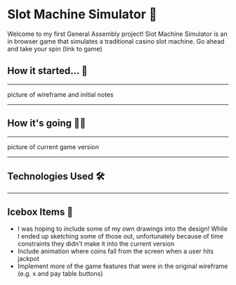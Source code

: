 # Slot Machine Simulator 🎰

Welcome to my first General Assembly project! Slot Machine Simulator is an in browser game that simulates a traditional casino slot machine. Go ahead and take your spin (link to game)

## How it started... 📝

-----

picture of wireframe and initial notes

-----

## How it's going 👩‍💻

-----

picture of 
current game version

-----

## Technologies Used 🛠

----

## Icebox Items 🧊

- I was hoping to include some of my own drawings into the design! While I ended up sketching some of those out, unfortunately because of time constraints they didn't make it into the current version
- Include animation where coins fall from the screen when a user hits jackpot
- Implement more of the game features that were in the original wireframe (e.g. x and pay table buttons)









